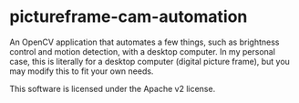 pictureframe-cam-automation
===========================

An OpenCV application that automates a few things, such as brightness control and motion detection, with a desktop computer. In my personal case, this is literally for a desktop computer (digital picture frame), but you may modify this to fit your own needs.

This software is licensed under the Apache v2 license.
